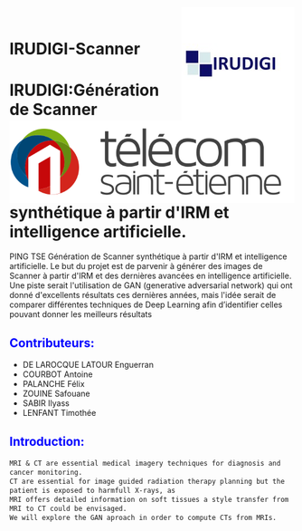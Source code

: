<img align="right" alt="coding"  src="https://github.com/CourbotA/IRUDIGI-Scanner/blob/main/1519866329535.jpg">
<img align="left" alt="coding"  src="https://github.com/CourbotA/IRUDIGI-Scanner/blob/main/logo.svg">
  
</br>

# IRUDIGI-Scanner

# IRUDIGI:Génération de Scanner synthétique à partir d'IRM et intelligence artificielle.

PING TSE Génération de Scanner synthétique à partir d'IRM et intelligence artificielle.
Le but du projet est de parvenir à générer des images de Scanner à partir d'IRM et des dernières avancées en intelligence artificielle. Une piste serait l'utilisation de GAN (generative adversarial network) qui ont donné d'excellents résultats ces dernières années, mais l'idée serait de comparer différentes techniques de Deep Learning afin d’identifier celles pouvant donner les meilleurs résultats

##  <span style="color:blue">Contributeurs:</span>
- DE LAROCQUE LATOUR Enguerran
- COURBOT Antoine
- PALANCHE Félix
- ZOUINE Safouane 
- SABIR Ilyass
- LENFANT Timothée 

##  <span style="color:blue">Introduction:</span>
    MRI & CT are essential medical imagery techniques for diagnosis and cancer monitoring.
    CT are essential for image guided radiation therapy planning but the patient is exposed to harmfull X-rays, as
    MRI offers detailed information on soft tissues a style transfer from MRI to CT could be envisaged.
    We will explore the GAN aproach in order to compute CTs from MRIs.

    